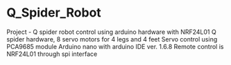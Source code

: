 # Q_Spider_Robot
Project - Q spider robot control using arduino hardware with NRF24L01 
Q spider hardware, 8 servo motors for 4 legs and 4 feet
Servo control using PCA9685 module
Arduino nano with arduino IDE ver. 1.6.8
Remote control is NRF24L01 through spi interface
